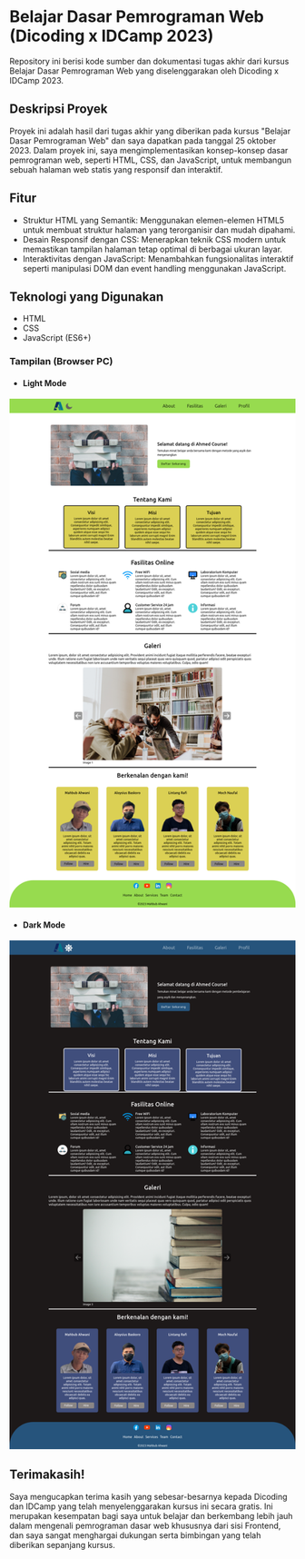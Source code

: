 # Belajar Dasar Pemrograman Web (Dicoding x IDCamp 2023)
Repository ini berisi kode sumber dan dokumentasi tugas akhir dari kursus Belajar Dasar Pemrograman Web yang diselenggarakan oleh Dicoding x IDCamp 2023.

## Deskripsi Proyek
Proyek ini adalah hasil dari tugas akhir yang diberikan pada kursus "Belajar Dasar Pemrograman Web" dan saya dapatkan pada tanggal 25 oktober 2023. Dalam proyek ini, saya mengimplementasikan konsep-konsep dasar pemrograman web, seperti HTML, CSS, dan JavaScript, untuk membangun sebuah halaman web statis yang responsif dan interaktif.
## Fitur
- Struktur HTML yang Semantik: Menggunakan elemen-elemen HTML5 untuk membuat struktur halaman yang terorganisir dan mudah dipahami.
- Desain Responsif dengan CSS: Menerapkan teknik CSS modern untuk memastikan tampilan halaman tetap optimal di berbagai ukuran layar.
- Interaktivitas dengan JavaScript: Menambahkan fungsionalitas interaktif seperti manipulasi DOM dan event handling menggunakan JavaScript.
## Teknologi yang Digunakan
- HTML
- CSS
- JavaScript (ES6+)

### Tampilan (Browser PC)
- #### Light Mode
![Alt Text](https://github.com/mhbb8897/proyek_akhir_submission/raw/proyek_akhir_belajar_dasar_pemrograman_dicoding/normal-mode.png)
- #### Dark Mode
![Alt Text](https://github.com/mhbb8897/proyek_akhir_submission/raw/proyek_akhir_belajar_dasar_pemrograman_dicoding/dark-mode.png)

## Terimakasih!
Saya mengucapkan terima kasih yang sebesar-besarnya kepada Dicoding dan IDCamp yang telah menyelenggarakan kursus ini secara gratis. Ini merupakan kesempatan bagi saya untuk belajar dan berkembang lebih jauh dalam mengenali pemrograman dasar web khususnya dari sisi Frontend, dan saya sangat menghargai dukungan serta bimbingan yang telah diberikan sepanjang kursus.

